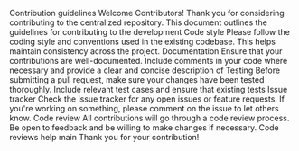 Contribution guidelines
Welcome Contributors!
Thank you for considering contributing to the centralized repository. This document outlines the guidelines for contributing to the development 
Code style
Please follow the coding style and conventions used in the existing codebase. This helps maintain consistency across the project.
Documentation
Ensure that your contributions are well-documented. Include comments in your code where necessary and provide a clear and concise description of
Testing
Before submitting a pull request, make sure your changes have been tested thoroughly. Include relevant test cases and ensure that existing tests
Issue tracker
Check the issue tracker for any open issues or feature requests. If you're working on something, please comment on the issue to let others know.
Code review
All contributions will go through a code review process. Be open to feedback and be willing to make changes if necessary. Code reviews help main
Thank you for your contribution!
